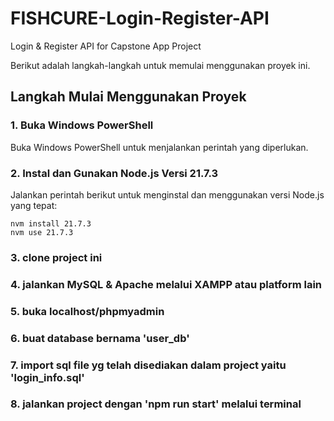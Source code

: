 # FISHCURE-Login-Register-API
 Login & Register API for Capstone App Project

Berikut adalah langkah-langkah untuk memulai menggunakan proyek ini.

## Langkah Mulai Menggunakan Proyek

### 1. Buka Windows PowerShell

Buka Windows PowerShell untuk menjalankan perintah yang diperlukan.

### 2. Instal dan Gunakan Node.js Versi 21.7.3

Jalankan perintah berikut untuk menginstal dan menggunakan versi Node.js yang tepat:

```Windows Powershell
nvm install 21.7.3
nvm use 21.7.3
```
### 3. clone project ini

### 4. jalankan MySQL & Apache melalui XAMPP atau platform lain

### 5. buka localhost/phpmyadmin

### 6. buat database bernama 'user_db'

### 7. import sql file yg telah disediakan dalam project yaitu 'login_info.sql'

### 8. jalankan project dengan 'npm run start' melalui terminal
